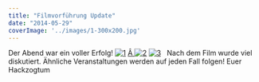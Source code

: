 ```yaml
---
title: "Filmvorführung Update"
date: "2014-05-29"
coverImage: '../images/1-300x200.jpg'
---
```


Der Abend war ein voller Erfolg! [![1](../images/1-300x200.jpg)](https://hackzogtum-coburg.de/wp-content/uploads/2014/05/1.jpg) [Â ![2](../images/2-300x200.jpg)](https://hackzogtum-coburg.de/wp-content/uploads/2014/05/1.jpg) [![3](../images/3-300x200.jpg)](https://hackzogtum-coburg.de/wp-content/uploads/2014/05/3.jpg)   Nach dem Film wurde viel diskutiert. Ähnliche Veranstaltungen werden auf jeden Fall folgen! Euer Hackzogtum
